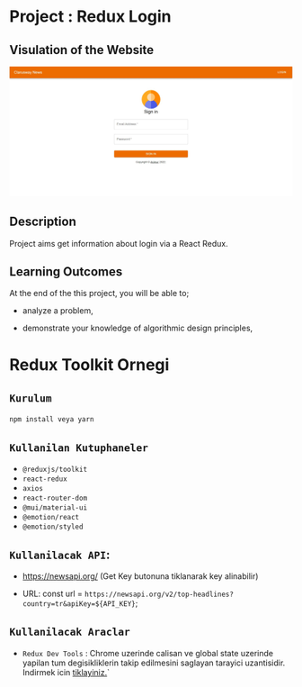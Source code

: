 # Project : Redux Login
## Visulation of the Website

![image](./reduxlogin.jpg)

## Description

Project aims get information about login via a React Redux.

## Learning Outcomes

At the end of the this project, you will be able to;

- analyze a problem,

- demonstrate your knowledge of algorithmic design principles,
# Redux Toolkit Ornegi

## `Kurulum`

```
npm install veya yarn
```

## `Kullanilan Kutuphaneler`

- `@reduxjs/toolkit`
- `react-redux`
- `axios`
- `react-router-dom`
- `@mui/material-ui`
- `@emotion/react`
- `@emotion/styled`

## `Kullanilacak API`:

- https://newsapi.org/
  (Get Key butonuna tiklanarak key alinabilir)

- URL:
  const url = `https://newsapi.org/v2/top-headlines?country=tr&apiKey=${API_KEY}`;

## `Kullanilacak Araclar`

- `Redux Dev Tools` : Chrome uzerinde calisan ve global state uzerinde yapilan tum degisikliklerin takip edilmesini saglayan tarayici uzantisidir. Indirmek icin [tiklayiniz.](https://chrome.google.com/webstore/detail/redux-devtools/lmhkpmbekcpmknklioeibfkpmmfibljd?utm_source=chrome-ntp-icon)`
